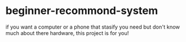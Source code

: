# beginner-recommond-system
if you want a computer or a phone that stasify you need but don't know much about there hardware, this project is for you!
